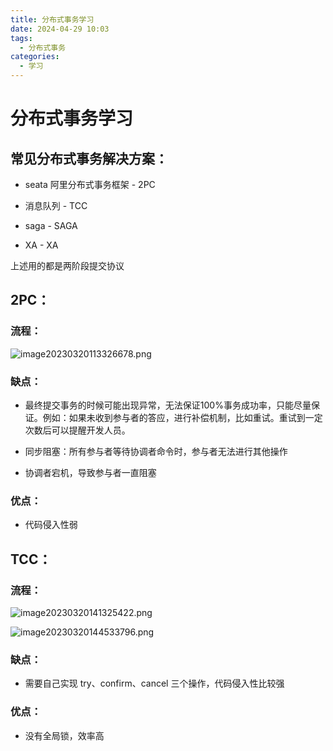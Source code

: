 ```yaml
---
title: 分布式事务学习
date: 2024-04-29 10:03
tags:
  - 分布式事务
categories:
  - 学习
---
```


# 分布式事务学习

## 常见分布式事务解决方案：

* seata 阿里分布式事务框架 - 2PC

* 消息队列 - TCC 
* saga - SAGA
* XA - XA

上述用的都是两阶段提交协议

## 2PC：

### 流程：

![image20230320113326678.png](https://shallowcmz.oss-cn-hangzhou.aliyuncs.com/aurora/articles/0b6c9113caf957e58732f62a7b78e8d3.png)

### 缺点：

* 最终提交事务的时候可能出现异常，无法保证100%事务成功率，只能尽量保证。例如：如果未收到参与者的答应，进行补偿机制，比如重试。重试到一定次数后可以提醒开发人员。

* 同步阻塞：所有参与者等待协调者命令时，参与者无法进行其他操作
* 协调者宕机，导致参与者一直阻塞

### 优点：

* 代码侵入性弱

## TCC：

### 流程：

![image20230320141325422.png](https://shallowcmz.oss-cn-hangzhou.aliyuncs.com/aurora/articles/2b20f649d03d6d03abea9c6a60a8836a.png)

![image20230320144533796.png](https://shallowcmz.oss-cn-hangzhou.aliyuncs.com/aurora/articles/a0304b4ac04fc1dc528a7dfd9d02da6b.png)

### 缺点：

* 需要自己实现 try、confirm、cancel 三个操作，代码侵入性比较强

### 优点：

* 没有全局锁，效率高
